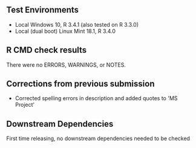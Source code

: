 ## Test Environments
* Local Windows 10, R 3.4.1 (also tested on R 3.3.0)
* Local (dual boot) Linux Mint 18.1, R 3.4.0

## R CMD check results
There were no ERRORS, WARNINGS, or NOTES.

## Corrections from previous submission
* Corrected spelling errors in description and added quotes to 'MS Project'

## Downstream Dependencies
First time releasing, no downstream dependencies needed to be checked